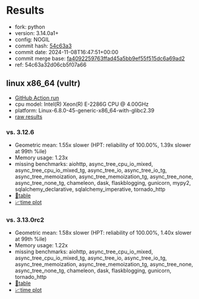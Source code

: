 # Results

- fork: python
- version: 3.14.0a1+
- config: NOGIL
- commit hash: [54c63a3](https://github.com/python/cpython/commit/54c63a3)
- commit date: 2024-11-08T16:47:51+00:00
- commit merge base: [fa4092259763ffad45a5bb9ef55f515dc6a69ad2](https://github.com/python/cpython/commit/fa4092259763ffad45a5bb9ef55f515dc6a69ad2)
- ref: 54c63a32d06cb5f07a66

## linux x86_64 (vultr)

- [GitHub Action run](https://github.com/facebookexperimental/free-threading-benchmarking/actions/runs/11749360862)
- cpu model: Intel(R) Xeon(R) E-2286G CPU @ 4.00GHz
- platform: Linux-6.8.0-45-generic-x86_64-with-glibc2.39
- [raw results](bm-20241108-vultr-x86_64-python-54c63a32d06cb5f07a66-3.14.0a1%2B-54c63a3.json)

### vs. 3.12.6

- Geometric mean: 1.55x slower (HPT: reliability of 100.00%, 1.39x slower at 99th %ile)
- Memory usage: 1.23x
- missing benchmarks: aiohttp, async_tree_cpu_io_mixed, async_tree_cpu_io_mixed_tg, async_tree_io, async_tree_io_tg, async_tree_memoization, async_tree_memoization_tg, async_tree_none, async_tree_none_tg, chameleon, dask, flaskblogging, gunicorn, mypy2, sqlalchemy_declarative, sqlalchemy_imperative, tornado_http
- [📄table](bm-20241108-vultr-x86_64-python-54c63a32d06cb5f07a66-3.14.0a1%2B-54c63a3-vs-3.12.6.md)
- [📈time plot](bm-20241108-vultr-x86_64-python-54c63a32d06cb5f07a66-3.14.0a1%2B-54c63a3-vs-3.12.6.svg)

### vs. 3.13.0rc2

- Geometric mean: 1.58x slower (HPT: reliability of 100.00%, 1.40x slower at 99th %ile)
- Memory usage: 1.22x
- missing benchmarks: aiohttp, async_tree_cpu_io_mixed, async_tree_cpu_io_mixed_tg, async_tree_io, async_tree_io_tg, async_tree_memoization, async_tree_memoization_tg, async_tree_none, async_tree_none_tg, chameleon, dask, flaskblogging, gunicorn, tornado_http
- [📄table](bm-20241108-vultr-x86_64-python-54c63a32d06cb5f07a66-3.14.0a1%2B-54c63a3-vs-3.13.0rc2.md)
- [📈time plot](bm-20241108-vultr-x86_64-python-54c63a32d06cb5f07a66-3.14.0a1%2B-54c63a3-vs-3.13.0rc2.svg)

